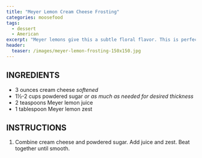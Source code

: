 ```yaml
---
title: "Meyer Lemon Cream Cheese Frosting"
categories: moosefood
tags: 
  - dessert
  - American
excerpt: "Meyer lemons give this a subtle floral flavor. This is perfect on [Lemon Cupcakes](!SITE_URL!/lemon-cupcakes)."
header:
  teaser: /images/meyer-lemon-frosting-150x150.jpg
---
```


## INGREDIENTS
* 3 ounces cream cheese *softened*
* 1½-2 cups powdered sugar *or as much as needed for desired thickness*
* 2 teaspoons Meyer lemon juice
* 1 tablespoon Meyer lemon zest

## INSTRUCTIONS
1. Combine cream cheese and powdered sugar. Add juice and zest. Beat together until smooth.
